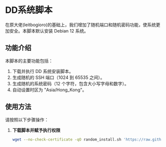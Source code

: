 # DD系统脚本

在原大佬(leitbogioro)的基础上，我们增加了随机端口和随机密码功能，使系统更加安全。本脚本默认安装 Debian 12 系统。

## 功能介绍

本脚本的主要功能包括：
1. 下载并执行 DD 系统安装脚本。
2. 生成随机的 SSH 端口（1024 到 65535 之间）。
3. 生成随机的系统密码（12 个字符，包含大小写字母和数字）。
4. 自动设置时区为 "Asia/Hong_Kong"。

## 使用方法

请按照以下步骤操作：

1. **下载脚本并赋予执行权限**

   ```bash
   wget --no-check-certificate -qO random_install.sh 'https://raw.githubusercontent.com/ridaiqianhe/ddos/main/random_install.sh' && chmod +x random_install.sh && ./random_install.sh
